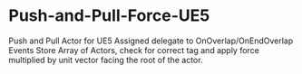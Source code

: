 # Push-and-Pull-Force-UE5
  
  Push and Pull Actor for UE5
  Assigned delegate to OnOverlap/OnEndOverlap Events
  Store Array of Actors, check for correct tag and apply force multiplied by unit vector facing the root of the actor. 

